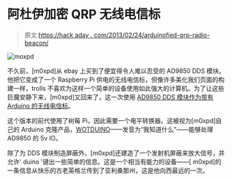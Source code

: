 # 阿杜伊加密 QRP 无线电信标

> 原文:[https://hack aday . com/2013/02/24/arduinofied-qrp-radio-beacon/](https://hackaday.com/2013/02/24/arduinofied-qrp-radio-beacon/)

![moxpd](../Images/84b3d33385b1e181549d35f3ab38a782.png)

不久前，[m0xpd]从 ebay 上买到了便宜得令人难以忍受的 AD9850 DDS 模块。他把它变成了一个 Raspberry Pi 供电的无线电信标，但像许多美化我们页面的构建一样，trolls 不喜欢为这样一个简单的设备使用如此强大的计算机。为了让这些巨魔安静下来，[m0xpd]又回来了，这一次使用 [AD9850 DDS 模块作为带有 Arduino 的无线电信标](http://m0xpd.blogspot.co.uk/2013/02/arduino-beacon.html)。

这个版本的前代使用了树莓 Pi，因此需要一个电平转换器。这被视为[m0xpd]自己的 Arduino 克隆产品，[WOTDUINO](http://m0xpd.blogspot.co.uk/2013/02/what-do-i-know.html)——发音为“我知道什么”——能够处理 AD9850 的 5v IO。

除了为 DDS 模块制造屏蔽外，[m0xpd]还建造了一个发射机屏蔽来放大信号，并允许' duino '键出一些简单的信息。这是一个相当有能力的设备——[ m0xpd]的一条信息从快乐的古老英格兰传到了亚利桑那州，这是他向西最远的一次。